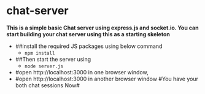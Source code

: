 # chat-server
**This is a simple basic Chat server using express.js and socket.io. You can start building your chat server using this as a starting skeleton**
- ##install the required JS packages using below command
  - `npm install`
- ##Then start the server using
  - `node server.js`
- #open http://localhost:3000 in one browser window, 
- #open http://localhost:3000 in another browser window
#You have your both chat sessions Now#
